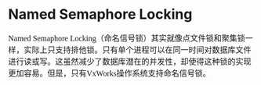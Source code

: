 # Named Semaphore Locking
<font face="微软雅黑" size="3px">

Named Semaphore Locking（命名信号锁）其实就像点文件锁和聚集锁一样，实际上只支持排他锁。只有单个进程可以在同一时间对数据库文件进行读或写。这虽然减少了数据库潜在的并发性，却使得这种锁的实现更加容易。但是，只有VxWorks操作系统支持命名信号锁。
